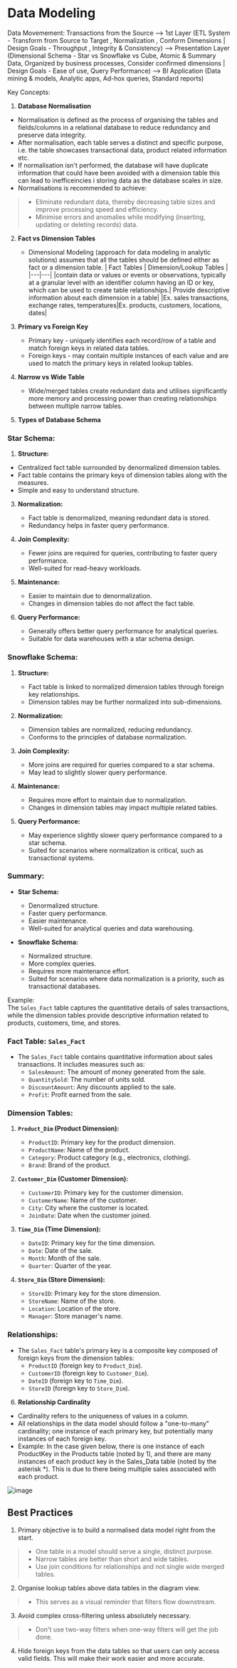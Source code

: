# Data Modeling

Data Movemement:
Transactions from the Source --> 1st Layer (ETL System - Transform from Source to Target , Normalization , Conform Dimensions | Design Goals - Throughput , Integrity & Consistency) --> Presentation Layer (Dimensional Schema - Star vs Snowflake vs Cube, Atomic & Summary Data, Organized by business processes, Consider confirmed dimensions | Design Goals - Ease of use, Query Performance) --> BI Application (Data mining & models, Analytic apps, Ad-hox queries, Standard reports)  

Key Concepts:
1. **Database Normalisation**
  - Normalisation is defined as the process of organising the tables and fields/columns in a relational database to reduce redundancy and preserve data integrity.
  - After normalisation, each table serves a distinct and specific purpose, i.e. the table showcases transactional data, product related information etc.
  - If normalisation isn't performed, the database will have duplicate information that could have been avoided with a dimension table this can lead to inefficeincies i storing data as the database scales in size.
  - Normalisations is recommended to achieve:
  > - Eliminate redundant data, thereby decreasing table sizes and improve processing speed and efficiency.
  > - Minimise errors and anomalies while modifying (inserting, updating or deleting records) data.

2. **Fact vs Dimension Tables**
   - Dimensional Modeling (approach for data modeling in analytic solutions) assumes that all the tables should be defined either as fact or a dimension table.
     | Fact Tables | Dimension/Lookup Tables |
     |---|---|
     |contain data or values or events or observations,  typically at a granular level with an identifier column having an ID or key, which can be used to create table relationships.| Provide descriptive information about each dimension in a table|
     |Ex. sales transactions, exchange rates, temperatures|Ex. products, customers, locations, dates|

4. **Primary vs Foreign Key**
   - Primary key - uniquely identifies each record/row of a table and match foreign keys in related data tables.
   - Foreign keys - may contain multiple instances of each value and are used to match the primary keys in related lookup tables.

5. **Narrow vs Wide Table**
   - Wide/merged tables create redundant data and utilises significantly more memory and processing power than creating relationships between multiple narrow tables.

6. **Types of Database Schema**

### Star Schema:
1. **Structure:**
  - Centralized fact table surrounded by denormalized dimension tables.
  - Fact table contains the primary keys of dimension tables along with the measures.
  - Simple and easy to understand structure.

3. **Normalization:**
   - Fact table is denormalized, meaning redundant data is stored.
   - Redundancy helps in faster query performance.

4. **Join Complexity:**
   - Fewer joins are required for queries, contributing to faster query performance.
   - Well-suited for read-heavy workloads.

5. **Maintenance:**
   - Easier to maintain due to denormalization.
   - Changes in dimension tables do not affect the fact table.

6. **Query Performance:**
   - Generally offers better query performance for analytical queries.
   - Suitable for data warehouses with a star schema design.

### Snowflake Schema:
1. **Structure:**
   - Fact table is linked to normalized dimension tables through foreign key relationships.
   - Dimension tables may be further normalized into sub-dimensions.

2. **Normalization:**
   - Dimension tables are normalized, reducing redundancy.
   - Conforms to the principles of database normalization.

3. **Join Complexity:**
   - More joins are required for queries compared to a star schema.
   - May lead to slightly slower query performance.

4. **Maintenance:**
   - Requires more effort to maintain due to normalization.
   - Changes in dimension tables may impact multiple related tables.

5. **Query Performance:**
   - May experience slightly slower query performance compared to a star schema.
   - Suited for scenarios where normalization is critical, such as transactional systems.

### Summary:
     
- **Star Schema:**
  - Denormalized structure.
  - Faster query performance.
  - Easier maintenance.
  - Well-suited for analytical queries and data warehousing.

- **Snowflake Schema:**
  - Normalized structure.
  - More complex queries.
  - Requires more maintenance effort.
  - Suited for scenarios where data normalization is a priority, such as transactional databases.

Example:  
The `Sales_Fact` table captures the quantitative details of sales transactions, while the dimension tables provide descriptive information related to products, customers, time, and stores.  

### Fact Table: `Sales_Fact`
- The `Sales_Fact` table contains quantitative information about sales transactions. It includes measures such as:
  - `SalesAmount`: The amount of money generated from the sale.
  - `QuantitySold`: The number of units sold.
  - `DiscountAmount`: Any discounts applied to the sale.
  - `Profit`: Profit earned from the sale.

### Dimension Tables:
1. **`Product_Dim` (Product Dimension):**
   - `ProductID`: Primary key for the product dimension.
   - `ProductName`: Name of the product.
   - `Category`: Product category (e.g., electronics, clothing).
   - `Brand`: Brand of the product.

2. **`Customer_Dim` (Customer Dimension):**
   - `CustomerID`: Primary key for the customer dimension.
   - `CustomerName`: Name of the customer.
   - `City`: City where the customer is located.
   - `JoinDate`: Date when the customer joined.

3. **`Time_Dim` (Time Dimension):**
   - `DateID`: Primary key for the time dimension.
   - `Date`: Date of the sale.
   - `Month`: Month of the sale.
   - `Quarter`: Quarter of the year.

4. **`Store_Dim` (Store Dimension):**
   - `StoreID`: Primary key for the store dimension.
   - `StoreName`: Name of the store.
   - `Location`: Location of the store.
   - `Manager`: Store manager's name.

### Relationships:
- The `Sales_Fact` table's primary key is a composite key composed of foreign keys from the dimension tables:
  - `ProductID` (foreign key to `Product_Dim`).
  - `CustomerID` (foreign key to `Customer_Dim`).
  - `DateID` (foreign key to `Time_Dim`).
  - `StoreID` (foreign key to `Store_Dim`).

6. **Relationship Cardinality**
- Cardinality refers to the uniqueness of values in a column.
- All relationships in the data model should follow a "one-to-many" cardinality; one instance of each primary key, but potentially many instances of each foreign key.
- Example: In the case given below, there is one instance of each ProductKey in the Products table (noted by 1), and there are many instances of each product key in the Sales_Data table (noted by the asterisk *). This is due to there being multiple sales associated with each product.

![image](https://github.com/data-craft-01/data_modeling/assets/153006864/765f71b4-7f76-4b81-89df-2e985db6c54b)


## Best Practices
1. Primary objective is to build a normalised data model right from the start.
> - One table in a model should serve a single, distinct purpose.
> - Narrow tables are better than short and wide tables.
> - Use join conditions for relationships and not single wide merged tables.
2. Organise lookup tables above data tables in the diagram view.
> - This serves as a visual reminder that filters flow downstream.
3. Avoid complex cross-filtering unless absolutely necessary.
> - Don't use two-way filters when one-way filters will get the job done.
4. Hide foreign keys from the data tables so that users can only access valid fields. This will make their work easier and more accurate.
